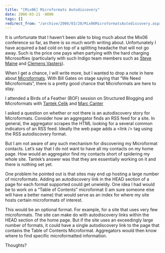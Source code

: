 ```yaml
---
title: "[Mix06] Microformats Autodiscovery"
date: 2006-03-21 -0800
tags: []
redirect_from: "/archive/2006/03/20/Mix06MicroformatsAutodiscovery.aspx/"
---
```


It is unfortunate that I haven’t been able to blog much about the Mix06
conference so far, as there is so much worth writing about.
Unfortunately I have acquired a bad cold on top of a splitting headache
that will not go away. Such is the price one pays when partying with the
hard charging Microsofties (particularly with such Indigo team members
such as [Steve Maine](http://hyperthink.net/blog/ "Brain.Save()") and
[Clemens
Vasters](http://staff.newtelligence.net/clemensv/ "Clemen's Blog")).

When I get a chance, I will write more, but I wanted to drop a note in
here about
[Microformats](http://microformats.org/ "Microformats Website"). With
Bill Gates on stage saying that “We Need Microformats”, there is a
pretty good chance that Microformats are here to stay.

I attended a Birds of a Feather (BOF) session on Structured Blogging and
Microformats with [Tantek Çelik](http://tantek.com/ "Tantek's Blog") and
[Marc Canter](http://blog.broadbandmechanics.com/ "Marc Canter's Blog")

I asked a question on whether or not there is an autodiscovery story for
Microformats. Consider how an aggregator finds an RSS feed for a site.
In general, the aggregator scrapes the HTML looking for a several common
indicators of an RSS feed. Ideally the web page adds a \<link /\> tag
using the RSS autodiscovery format.

But I am not aware of any such mechanism for discovering my Microformat
contacts. Let’s say that I do not want to have all my contacts on my
home page. How would an aggregator find my contacts short of spidering
my whole site. Tantek’s answer was that they are essentially working on
it and there is nothing set yet.

One problem he pointed out is that sites may end up hosting a large
number of microformats. Adding an autodiscovery link in the HEAD section
of a page for each format supported could get unwieldy. One idea I had
would be to work on a “Table of Contents” microformat (I am sure someone
else will have a better name) that would serve as an index for where my
site hosts certain microformats of interest.

This would be an optional format. For example, for a site that uses very
few microformats. The site can make do with autodiscovery links within
the HEAD section of the home page. But if the site uses an exceedingly
large number of formats, it could have a single autodiscovery link to
the page that contains the Table of Contents Microformat. Aggregators
would then know where to find specific microformatted information.

Thoughts?

